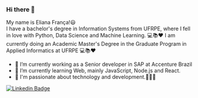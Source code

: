 ### Hi there 👋  

<!--
**elianamsf/elianamsf** is a ✨ _special_ ✨ repository because its `README.md` (this file) appears on your GitHub profile.

Here are some ideas to get you started:

- 🔭 I’m currently working on ...
- 🌱 I’m currently learning ...
- 👯 I’m looking to collaborate on ...
- 🤔 I’m looking for help with ...
- 💬 Ask me about ...
- 📫 How to reach me: ...
- 😄 Pronouns: ...
- ⚡ Fun fact: ...
-->

My name is Eliana França!😃  
I have a bachelor's degree in Information Systems from UFRPE, where I fell in love with Python, Data Science and Machine Learning. 💻📚❤️
I am currently doing an Academic Master's Degree in the Graduate Program in Applied Informatics at UFRPE 💻📚❤️
- 🔭 I’m currently working as a Senior developer in SAP at Accenture Brazil
- 🌱 I’m currently learning Web, mainly JavaScript, Node.js and React.
- 💖 I'm passionate about technology and development.👩🏽‍💻  


[![Linkedin Badge](https://img.shields.io/badge/-Eliana%20França-blue?style=flat-square&logo=Linkedin&logoColor=white&link=https://www.linkedin.com/in/eliana-f-252786b5/)](https://www.linkedin.com/in/eliana-f-252786b5/)
